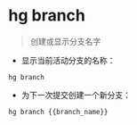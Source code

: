 # hg branch

> 创建或显示分支名字

- 显示当前活动分支的名称：

`hg branch`

- 为下一次提交创建一个新分支：

`hg branch {{branch_name}}`

[#]: contributors: ([潘潘]，[jim.大团结])